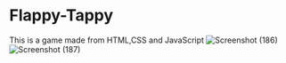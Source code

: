 # Flappy-Tappy
This is a game made from HTML,CSS and JavaScript 
![Screenshot (186)](https://user-images.githubusercontent.com/79325784/185953089-62024cdb-2ac1-444e-ac54-9b9fcba7241d.png)
![Screenshot (187)](https://user-images.githubusercontent.com/79325784/185953123-d0354847-a390-4d63-a729-0314bb3be6fe.png)
